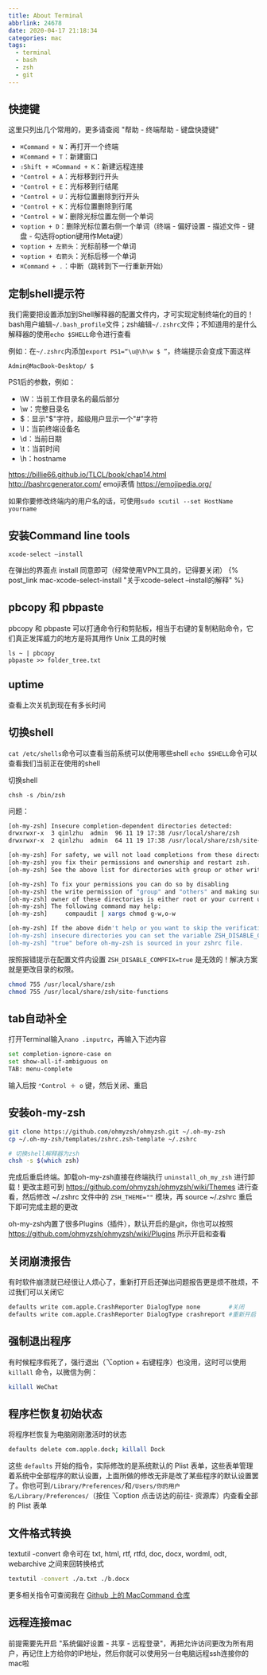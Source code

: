 ```yaml
---
title: About Terminal
abbrlink: 24678
date: 2020-04-17 21:18:34
categories: mac
tags:
  - terminal
  - bash
  - zsh
  - git
---
```


## 快捷键

这里只列出几个常用的，更多请查阅 "帮助 - 终端帮助 - 键盘快捷键"

- `⌘Command + N`：再打开一个终端
- `⌘Command + T`：新建窗口
- `⇧Shift + ⌘Command + K`：新建远程连接
- `⌃Control + A`：光标移到行开头
- `⌃Control + E`：光标移到行结尾
- `⌃Control + U`：光标位置删除到行开头
- `⌃Control + K`：光标位置删除到行尾
- `⌃Control + W`：删除光标位置左侧一个单词
- `⌥option + D`：删除光标位置右侧一个单词<span class="text-gray">（终端 - 偏好设置 - 描述文件 - 键盘 - 勾选将option键用作Meta键）</span>
- `⌥option + 左箭头`：光标前移一个单词
- `⌥option + 右箭头`：光标后移一个单词
- `⌘Command + .`：中断<span class="text-gray">（跳转到下一行重新开始）</span>
<!-- more -->

## 定制shell提示符

我们需要把设置添加到Shell解释器的配置文件内，才可实现定制终端化的目的！bash用户编辑`~/.bash_profile`文件；zsh编辑`~/.zshrc`文件；不知道用的是什么解释器的使用`echo $SHELL`命令进行查看

例如：在`~/.zshrc`内添加`export PS1=“\u@\h\w $ ”`，终端提示会变成下面这样
```
Admin@MacBook~Desktop/ $
```

PS1后的参数，例如：
- \W：当前工作目录名的最后部分
- \w：完整目录名
- \$：显示"$"字符，超级用户显示一个"#"字符
- \l：当前终端设备名
- \d：当前日期
- \t：当前时间
- \h：hostname

https://billie66.github.io/TLCL/book/chap14.html
http://bashrcgenerator.com/
emoji表情 https://emojipedia.org/

如果你要修改终端内的用户名的话，可使用`sudo scutil --set HostName yourname`

## 安装Command line tools

```
xcode-select –install
```

在弹出的界面点 install 同意即可<span class="text-gray">（经常使用VPN工具的，记得要关闭）</span>
{% post_link mac-xcode-select-install "关于xcode-select –install的解释" %}

## pbcopy 和 pbpaste

pbcopy 和 pbpaste 可以打通命令行和剪贴板，相当于右键的复制粘贴命令，它们真正发挥威力的地方是将其用作 Unix 工具的时候

```
ls ~ | pbcopy
pbpaste >> folder_tree.txt
```

## uptime

查看上次关机到现在有多长时间

## 切换shell

`cat /etc/shells`命令可以查看当前系统可以使用哪些shell
`echo $SHELL`命令可以查看我们当前正在使用的shell

切换shell
```
chsh -s /bin/zsh
```

问题：

```bash
[oh-my-zsh] Insecure completion-dependent directories detected:
drwxrwxr-x  3 qinlzhu  admin  96 11 19 17:38 /usr/local/share/zsh
drwxrwxr-x  2 qinlzhu  admin  64 11 19 17:38 /usr/local/share/zsh/site-functions

[oh-my-zsh] For safety, we will not load completions from these directories until
[oh-my-zsh] you fix their permissions and ownership and restart zsh.
[oh-my-zsh] See the above list for directories with group or other writability.

[oh-my-zsh] To fix your permissions you can do so by disabling
[oh-my-zsh] the write permission of "group" and "others" and making sure that the
[oh-my-zsh] owner of these directories is either root or your current user.
[oh-my-zsh] The following command may help:
[oh-my-zsh]     compaudit | xargs chmod g-w,o-w

[oh-my-zsh] If the above didn't help or you want to skip the verification of
[oh-my-zsh] insecure directories you can set the variable ZSH_DISABLE_COMPFIX to
[oh-my-zsh] "true" before oh-my-zsh is sourced in your zshrc file.
```

按照报错提示在配置文件内设置 `ZSH_DISABLE_COMPFIX=true` 是无效的！解决方案就是更改目录的权限。

```bash
chmod 755 /usr/local/share/zsh
chmod 755 /usr/local/share/zsh/site-functions
```

## tab自动补全

打开Terminal输入`nano .inputrc`，再输入下述内容

```bash
set completion-ignore-case on
set show-all-if-ambiguous on
TAB: menu-complete
```

输入后按 `⌃Control ＋ o` 键，然后关闭、重启

## 安装oh-my-zsh

```bash
git clone https://github.com/ohmyzsh/ohmyzsh.git ~/.oh-my-zsh
cp ~/.oh-my-zsh/templates/zshrc.zsh-template ~/.zshrc

# 切换shell解释器为zsh
chsh -s $(which zsh)
```

完成后重启终端。卸载oh-my-zsh直接在终端执行 `uninstall_oh_my_zsh` 进行卸载！更改主题可到 https://github.com/ohmyzsh/ohmyzsh/wiki/Themes 进行查看，然后修改 ~/.zshrc 文件中的 `ZSH_THEME=""` 模块，再 source ~/.zshrc 重启下即可完成主题的更改

oh-my-zsh内置了很多Plugins（插件），默认开启的是git，你也可以按照 https://github.com/ohmyzsh/ohmyzsh/wiki/Plugins 所示开启和查看

## 关闭崩溃报告

有时软件崩溃就已经很让人烦心了，重新打开后还弹出问题报告更是烦不胜烦，不过我们可以关闭它

```bash
defaults write com.apple.CrashReporter DialogType none        #关闭
defaults write com.apple.CrashReporter DialogType crashreport #重新开启
```

## 强制退出程序

有时候程序假死了，强行退出<span class="text-gray">（⌥option + 右键程序）</span>也没用，这时可以使用 `killall` 命令，以微信为例：

```bash
killall WeChat
```

## 程序栏恢复初始状态

将程序栏恢复为电脑刚刚激活时的状态

```bash
defaults delete com.apple.dock; killall Dock
```

这些 `defaults` 开始的指令，实际修改的是系统默认的 Plist 表单，这些表单管理着系统中全部程序的默认设置，上面所做的修改无非是改了某些程序的默认设置罢了。你也可到`/Library/Preferences/`和`/Users/你的用户名/Library/Preferences/`<span class="text-gray">（按住 ⌥option 点击访达的前往- 资源库）</span>内查看全部的 Plist 表单

## 文件格式转换

textutil -convert 命令可在 txt, html, rtf, rtfd, doc, docx, wordml, odt, webarchive 之间来回转换格式

```bash
textutil -convert ./a.txt ./b.docx
```

更多相关指令可查阅我在 [Github 上的 MacCommand 仓库](https://github.com/qLzhu/macCommand)

## 远程连接mac

前提需要先开启 "系统偏好设置 - 共享 - 远程登录"，再把允许访问更改为所有用户，再记住上方给你的IP地址，然后你就可以使用另一台电脑远程ssh连接你的mac啦
